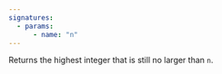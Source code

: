 ```yaml
---
signatures:
  - params:
      - name: "n"
---
```


Returns the highest integer that is still no larger than `n`.
